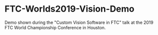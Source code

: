 # FTC-Worlds2019-Vision-Demo
Demo shown during the "Custom Vision Software in FTC" talk at the 2019 FTC World Championship Conference in Houston.

